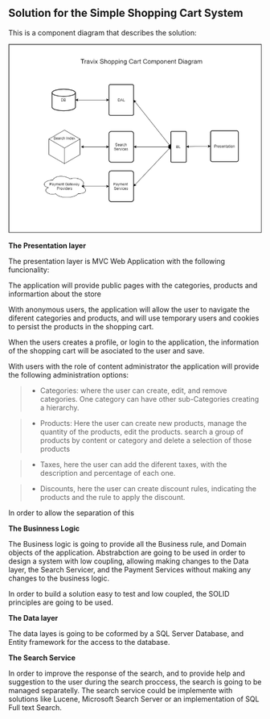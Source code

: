 ## Solution for the Simple Shopping Cart System

This is a component diagram that describes the solution:

![Component Diagram](https://github.com/RubenTejada/tech-test/blob/master/ShoppingCartComponents.png)

**The Presentation layer**

The presentation layer is MVC Web Application with the following funcionality:

The application will provide public pages with the categories, products and informartion about the store

With anonymous users, the application will allow the user to navigate the diferent categories and products, and will use temporary users and cookies to persist the products in the shopping cart. 

When the users creates a profile, or login to the application, the information of the shopping cart will be asociated to the user and save.

With users with the role of content administrator the application will provide the following administration options:
  
>- Categories: where the user can create, edit, and remove  categories. One category can have other sub-Categories creating a hierarchy.
  
>- Products: Here the user can create new products, manage the quantity of the products, edit the products. search a group of products by content or category and delete a selection of those products
  
>- Taxes, here the user can add the diferent taxes, with the description and percentage of each one.
  
>- Discounts, here the user can create discount rules, indicating the products and the rule to apply the discount.

In order to allow the separation of this 


**The Businness Logic**

The Business logic is going to provide all the Business rule, and Domain objects of the application. Abstrabction are going to be used in order to design a system with low coupling, allowing making changes to the Data layer, the Search Servicer, and the Payment Services without making any changes to the business logic. 

In order to build a solution easy to test and low coupled, the SOLID principles are going to be used.

**The Data layer**

The data layes is going to be coformed by a SQL Server Database, and Entity framework for the access to the database.

**The Search Service**

In order to improve the response of the search, and to provide help and suggestion to the user during the search proccess, the search is going to be managed separatelly. The search service could be implemente with solutions like Lucene, Microsoft Search Server or an implementation of SQL Full text Search.




  
  
  
















